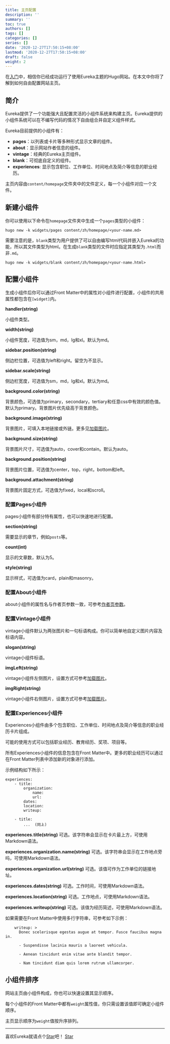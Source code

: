 ```yaml
---
title: 主页配置
description: ''
summary: ''
toc: true
authors: []
tags: []
categories: []
series: []
date: '2020-12-27T17:50:15+08:00'
lastmod: '2020-12-27T17:50:15+08:00'
draft: false
weight: 2
---
```


在[入门](../getting-started/)中，相信你已经成功运行了使用Eureka主题的Hugo网站。在本文中你将了解到如何自由配置网站主页。

<!--more-->

## 简介

Eureka提供了一个功能强大且配置灵活的小组件系统来构建主页。Eureka提供的小组件系统可以在不编写代码的情况下自由组合并自定义组件样式。

Eureka目前提供的小组件有：

-	**pages**：以列表或卡片等多种形式显示文章的组件。
-	**about**：显示网站作者信息的组件。
-	**vintage**：经典的Eureka主页组件。
-	**blank**：可彻底自定义的组件。
-	**experiences**: 显示包含职位、工作单位、时间地点及简介等信息的职业经历。

主页内容由`content/homepage`文件夹中的文件定义，每一个小组件对应一个文件。

## 新建小组件

你可以使用以下命令在`homepage`文件夹中生成一个`pages`类型的小组件：

```
hugo new -k widgets/pages content/zh/homepage/<your-name.md>
```

需要注意的是，`blank`类型为用户提供了可以自由编写html代码并嵌入Eureka的功能，所以其文件类型为html。在生成`blank`类型的文件时应指定其类型为`.html`而非`.md`。

```
hugo new -k widgets/blank content/zh/homepage/<your-name.html>
```

## 配置小组件

生成小组件后你可以通过Front Matter中的属性对小组件进行配置，小组件的共用属性都包含在`[widget]`内。

**handler(string)**

小组件类型。

**width(string)**

小组件宽度，可选值为sm，md，lg和xl。默认为md。

**sidebar.position(string)**

侧边栏位置，可选值为left和right。留空为不显示。

**sidebar.scale(string)**

侧边栏宽度，可选值为sm，md，lg和xl。默认为md。

**background.color(string)**
	
背景颜色，可选值为primary，secondary，tertiary和任意css中有效的颜色值。默认为primary。背景图片优先级高于背景颜色。

**background.image(string)**

背景图片，可填入本地链接或外链。更多见[加载图片](../content-management#加载图片)。

**background.size(string)**

背景图片尺寸，可选值为auto，cover和contain。默认为auto。

**background.position(string)**

背景图片位置，可选值为center，top，right，bottom和left。

**background.attachment(string)**

背景图片固定方式，可选值为fixed，local和scroll。

### 配置Pages小组件

pages小组件有部分特有属性，也可以快速地进行配置。

**section(string)**

需要显示的章节，例如`posts`等。

**count(int)**

显示的文章数，默认为5。

**style(string)**

显示样式，可选值为card，plain和masonry。

### 配置About小组件

about小组件的属性名与作者页参数一致，可参考[作者页参数](../content-management#作者页参数)。

### 配置Vintage小组件

vintage小组件默认为两张图片和一句标语构成。你可以简单地自定义图片内容及标语内容。

**slogan(string)**

vintage小组件标语。

**imgLeft(string)**

vintage小组件左侧图片，设置方式可参考[加载图片](../content-management/#加载图片)。

**imgRight(string)**

vintage小组件右侧图片，设置方式可参考[加载图片](../content-management/#加载图片)。

### 配置Experiences小组件

Experiences小组件由多个包含职位、工作单位、时间地点及简介等信息的职业经历卡片组成。

可能的使用方式可以包括职业经历、教育经历、奖项、项目等。

所有Experiences小组件的信息包含在Front Matter中。更多的职业经历可以通过在Front Matter列表中添加新的对象进行添加。

示例结构如下所示：

```
experiences:
	- title:
		organization:
			name:
			url:
		dates:
		location:
		writeup:

	- title:
		...  (同上)
```

**experiences.title(string)**
可选。该字符串会显示在卡片最上方，可使用Markdown语法。

**experiences.organization.name(string)**
可选。该字符串会显示在工作地点旁吗，可使用Markdown语法。

**experiences.organization.url(string)**
可选。该值可作为工作单位的链接地址。

**experiences.dates(string)**
可选。工作时间，可使用Markdown语法。

**experiences.location(string)**
可选。工作地点，可使用Markdown语法。

**experiences.writeup(string)**
可选。该值为经历简述，可使用Markdown语法。

如果需要在Front Matter中使用多行字符串，可参考如下示例：

```
    writeup: >
      Donec scelerisque egestas augue at tempor. Fusce faucibus magna in.

      - Suspendisse lacinia mauris a laoreet vehicula.

      - Aenean tincidunt enim vitae ante blandit tempor.

      - Nam tincidunt diam quis lorem rutrum ullamcorper.
```

## 小组件排序

网站主页由小组件构成，你也可以快速设置其显示顺序。

每个小组件的Front Matter中都有`weight`属性值，你只需设置该值即可确定小组件顺序。

主页显示顺序为`weight`值按升序排列。

---

<div class="flex flex-col items-center">
	<span class="mb-4">喜欢Eureka就请点个<a href="https://github.com/wangchucheng/hugo-eureka">Star</a>吧！</span>
	<a class="github-button" href="https://github.com/wangchucheng/hugo-eureka" data-size="large" aria-label="Star wangchucheng/hugo-eureka on GitHub">Star</a>
</div>